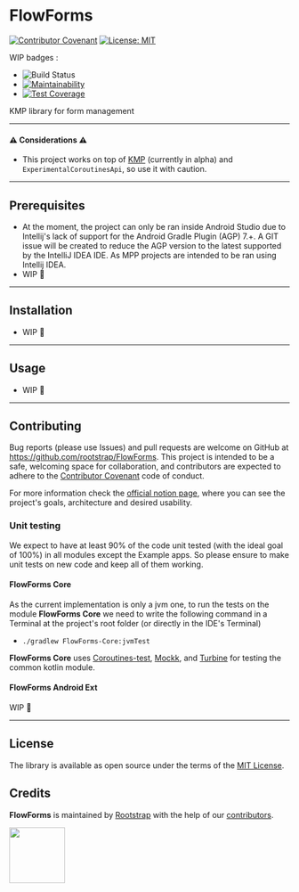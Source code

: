 # FlowForms

[![Contributor Covenant](https://img.shields.io/badge/Contributor%20Covenant-2.1-4baaaa.svg)](code_of_conduct.md) [![License: MIT](https://img.shields.io/badge/License-MIT-yellow.svg)](https://opensource.org/licenses/MIT)

WIP badges :
- ![Build Status](https://github.com/rootstrap/FlowForms/workflows/CI/badge.svg)
- [![Maintainability](https://api.codeclimate.com/v1/badges/FlowForms/maintainability)](https://codeclimate.com/github/rootstrap/FlowForms/maintainability)
- [![Test Coverage](https://api.codeclimate.com/v1/badges/FlowForms/test_coverage)](https://codeclimate.com/github/rootstrap/FlowForms/test_coverage)

KMP library for form management

---

#### :warning: Considerations :warning:
- This project works on top of [KMP](https://kotlinlang.org/docs/multiplatform.html) (currently in alpha) and `ExperimentalCoroutinesApi`, so use it with caution.

---

## Prerequisites
- At the moment, the project can only be ran inside Android Studio due to Intellij's lack of support for the Android Gradle Plugin (AGP) 7.+. A GIT issue will be created to reduce the AGP version to the latest supported by the IntelliJ IDEA IDE. As MPP projects are intended to be ran using Intellij IDEA.
- WIP 🚧

---

## Installation
- WIP 🚧

---

## Usage
- WIP 🚧

---

## Contributing
Bug reports (please use Issues) and pull requests are welcome on GitHub at https://github.com/rootstrap/FlowForms. This project is intended to be a safe, welcoming space for collaboration, and contributors are expected to adhere to the [Contributor Covenant](http://contributor-covenant.org) code of conduct.

For more information check the [official notion page](https://www.notion.so/rootstrap/FlowForms-KMP-library-for-form-management-starting-with-Android-43ee69a08a17450a89cf8db695ec1bd9), where you can see the project's goals, architecture and desired usability.

### Unit testing

We expect to have at least 90% of the code unit tested (with the ideal goal of 100%) in all modules except the Example apps. So please ensure to make unit tests on new code and keep all of them working.

#### FlowForms Core
As the current implementation is only a jvm one, to run the tests on the module **FlowForms Core** we need to write the following command in a Terminal at the project's root folder (or directly in the IDE's Terminal)
- `./gradlew FlowForms-Core:jvmTest`

**FlowForms Core** uses [Coroutines-test](https://github.com/Kotlin/kotlinx.coroutines/blob/master/kotlinx-coroutines-test/README.md), [Mockk](https://github.com/mockk/mockk), and [Turbine](https://github.com/cashapp/turbine) for testing the common kotlin module.

#### FlowForms Android Ext
WIP 🚧

---

## License
The library is available as open source under the terms of the [MIT License](https://opensource.org/licenses/MIT).

## Credits
**FlowForms** is maintained by [Rootstrap](http://www.rootstrap.com) with the help of our [contributors](https://github.com/rootstrap/FlowForms/contributors).

[<img src="https://s3-us-west-1.amazonaws.com/rootstrap.com/img/rs.png" width="100"/>](http://www.rootstrap.com)
